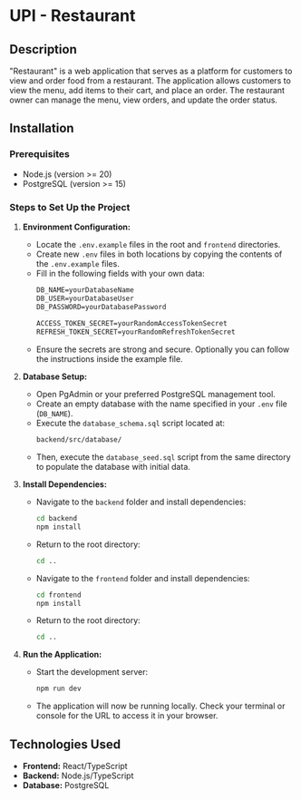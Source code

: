 # UPI - Restaurant

## Description
"Restaurant" is a web application that serves as a platform for customers to view and order food from a restaurant. The application allows customers to view the
menu, add items to their cart, and place an order. The restaurant owner can manage the menu, view orders, and update the order status.

## Installation

### Prerequisites
- Node.js (version >= 20)
- PostgreSQL (version >= 15)

### Steps to Set Up the Project

1. **Environment Configuration:**
    - Locate the `.env.example` files in the root and `frontend` directories.
    - Create new `.env` files in both locations by copying the contents of the `.env.example` files.
    - Fill in the following fields with your own data:
      ```markdown
      DB_NAME=yourDatabaseName
      DB_USER=yourDatabaseUser
      DB_PASSWORD=yourDatabasePassword
 
      ACCESS_TOKEN_SECRET=yourRandomAccessTokenSecret
      REFRESH_TOKEN_SECRET=yourRandomRefreshTokenSecret
      ```
    - Ensure the secrets are strong and secure. Optionally you can follow the instructions inside the example file.

2. **Database Setup:**
    - Open PgAdmin or your preferred PostgreSQL management tool.
    - Create an empty database with the name specified in your `.env` file (`DB_NAME`).
    - Execute the `database_schema.sql` script located at:
      ```markdown
      backend/src/database/
      ```
    - Then, execute the `database_seed.sql` script from the same directory to populate the database with initial data.

3. **Install Dependencies:**
    - Navigate to the `backend` folder and install dependencies:
      ```bash
      cd backend
      npm install
      ```
    - Return to the root directory:
      ```bash
      cd ..
      ```
    - Navigate to the `frontend` folder and install dependencies:
      ```bash
      cd frontend
      npm install
      ```
    - Return to the root directory:
      ```bash
      cd ..
      ```

4. **Run the Application:**
    - Start the development server:
      ```bash
      npm run dev
      ```
    - The application will now be running locally. Check your terminal or console for the URL to access it in your browser.

## Technologies Used
- **Frontend:** React/TypeScript
- **Backend:** Node.js/TypeScript
- **Database:** PostgreSQL

